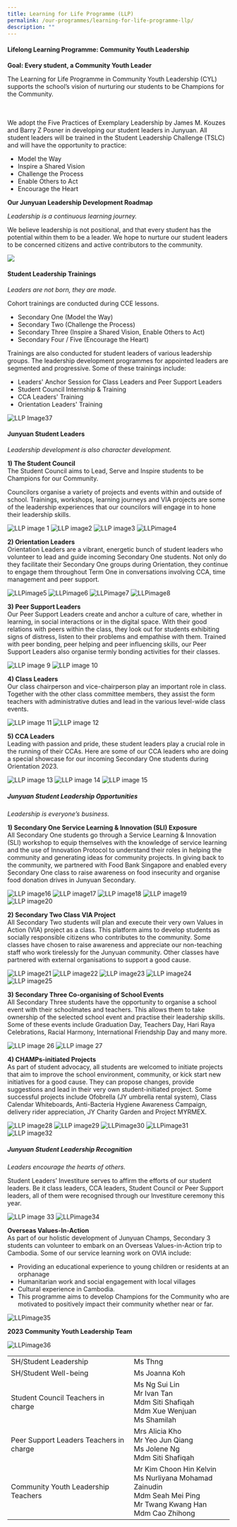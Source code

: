 ```yaml
---
title: Learning for Life Programme (LLP)
permalink: /our-programmes/learning-for-life-programme-llp/
description: ""
---
```

<h4><strong>Lifelong Learning Programme: Community Youth Leadership</strong></h4>
<p><strong>Goal: Every student, a Community Youth Leader</strong></p>
<p>The Learning for Life Programme in Community Youth Leadership (CYL) supports the school’s vision of nurturing our students to be Champions for the Community. 
	
<br><br>We adopt the Five Practices of Exemplary Leadership by James M. Kouzes and Barry Z Posner in developing our student leaders in Junyuan. All student leaders will be trained in the Student Leadership Challenge (TSLC) and will have the opportunity to practice:</p>
<ul>
<li>Model the Way</li>
<li>Inspire a Shared Vision</li>
<li>Challenge the Process</li>
<li>Enable Others to Act</li>
<li>Encourage the Heart</li>
</ul>
<p><strong>Our Junyuan Leadership Development Roadmap</strong></p>
<i>Leadership is a continuous learning journey. </i>

<p>We believe leadership is not positional, and that every student has the potential within them to be a leader. We hope to nurture our student leaders to be concerned citizens and active contributors to the community.</p>

<img src="/images/llp1.jpg">

<h4><strong>Student Leadership Trainings</strong></h4>
<p>
	<i>Leaders are not born, they are made. </i><br>
</p>
<p>Cohort trainings are conducted during CCE lessons.</p>
<ul>
<li>Secondary One (Model the Way)</li>
<li>Secondary Two (Challenge the Process)</li>
<li>Secondary Three (Inspire a Shared Vision, Enable Others to Act)</li>
<li>Secondary Four / Five (Encourage the Heart)
</li></ul>
<p>Trainings are also conducted for student leaders of various leadership groups. The leadership development programmes for appointed leaders are segmented and progressive. Some of these trainings include:</p>
<ul>
<li>Leaders' Anchor Session for Class Leaders and Peer Support Leaders</li>
<li>Student Council Internship &amp; Training</li>
<li>CCA Leaders' Training</li>
<li>Orientation Leaders' Training</li>
</ul>

![LLP Image37](/images/llpimage37.PNG)

<h4><strong>Junyuan Student Leaders</strong></h4>

<i>Leadership development is also character development.</i>

<p><strong><b>1) The Student Council</b><br></strong>The Student Council aims to Lead, Serve and Inspire students to be Champions for our Community. 
	
Councilors organise a variety of projects and events within and outside of school. Trainings, workshops, learning journeys and VIA projects are some of the leadership experiences that our councilors will engage in to hone their leadership skills.</p>



 ![LLP image 1](/images/llpimage1.jpg)
 ![LLP image2](/images/llpimage2.jpg) 
 ![LLP image3](/images/llpimage3.jpg)
 ![LLPimage4](/images/llpimage4.jpg)

<p><strong><b>2) Orientation Leaders</b><br></strong>
Orientation Leaders are a vibrant, energetic bunch of student leaders who volunteer to lead and guide incoming Secondary One students.
Not only do they facilitate their Secondary One groups during Orientation, they continue to engage them throughout Term One in conversations involving CCA, time management and peer support.

![LLPimage5](/images/llpimage5.jpg)
![LLPimage6](/images/llpimage6.jpg)
![LLPimage7](/images/llpimage7.jpg)
![LLPimage8](/images/llpimage8.jpg)
	
</p><p><strong><b>3)	Peer Support Leaders </b><br></strong>
Our Peer Support Leaders create and anchor a culture of care, whether in learning, in social interactions or in the digital space. With their good relations with peers within the class, they look out for students exhibiting signs of distress, listen to their problems and empathise with them. 
Trained with peer bonding, peer helping and peer influencing skills, our Peer Support Leaders also organise termly bonding activities for their classes.
</p>

![LLP image 9](/images/llpimage90.jpg)
![LLP image 10](/images/llpimage10.jpg)

<p></p><p><strong><b>4)	Class Leaders </b><br></strong>
Our class chairperson and vice-chairperson play an important role in class. Together with the other class committee members, they assist the form teachers with administrative duties and lead in the various level-wide class events.
</p>

![LLP image 11](/images/llpimage11.jpg)
![LLP image 12](/images/llpimage12.jpg)

<p></p><p><strong><b>5)	CCA Leaders </b><br></strong>
Leading with passion and pride, these student leaders play a crucial role in the running of their CCAs. Here are some of our CCA leaders who are doing a special showcase for our incoming Secondary One students during Orientation 2023.
</p>

![LLP image 13](/images/llpimage13.jpg)
![LLP image 14](/images/llpimage14.jpg)
![LLP image 15](/images/llpimage15.jpg)

<h5><strong>Junyuan Student Leadership Opportunities </strong></h5>

<i>Leadership is everyone’s business.</i>

<p><strong><b>1)	Secondary One Service Learning &amp; Innovation (SLI) Exposure </b><br></strong>
All Secondary One students go through a Service Learning &amp; Innovation (SLI) workshop to equip themselves with the knowledge of service learning and the use of Innovation Protocol to understand their roles in helping the community and generating ideas for community projects. In giving back to the community, we partnered with Food Bank Singapore and enabled every Secondary One class to raise awareness on food insecurity and organise food donation drives in Junyuan Secondary.
</p>

![LLP image16](/images/llpimage16.jpg)
![LLP image17](/images/llpimage17.jpg)
![LLP image18](/images/llpimage18.jpg)
![LLP image19](/images/llpimage19.jpg)
![LLP image20](/images/llpimage20.jpg)

<p><strong><b>2)	Secondary Two Class VIA Project </b><br></strong>
All Secondary Two students will plan and execute their very own Values in Action (VIA) project as a class. This platform aims to develop students as socially responsible citizens who contributes to the community. 
Some classes have chosen to raise awareness and appreciate our non-teaching staff who work tirelessly for the Junyuan community. Other classes have partnered with external organisations to support a good cause.
</p>

![LLP image21](/images/llpimage21.jpg)
![LLP image22](/images/llpimage22.jpg)
![LLP image23](/images/llpimage23.jpg)
![LLP image24](/images/llpimage24.jpg)
![LLP image25](/images/llpimage25.jpg)

<p><strong><b>3)	Secondary Three Co-organising of School Events</b></strong><br>
All Secondary Three students have the opportunity to organise a school event with their schoolmates and teachers. This allows them to take ownership of the selected school event and practise their leadership skills. Some of these events include Graduation Day, Teachers Day, Hari Raya Celebrations, Racial Harmony, International Friendship Day and many more. </p>

![LLP image 26](/images/llpimage26.jpg)
![LLP image 27](/images/llpimage27.jpg)

<p><strong><b>4)	CHAMPs-initiated Projects</b></strong><br>
As part of student advocacy, all students are welcomed to initiate projects that aim to improve the school environment, community, or kick start new initiatives for a good cause. 
They can propose changes, provide suggestions and lead in their very own student-initiated project. Some successful projects include Ofobrella (JY umbrella rental system), Class Calendar Whiteboards, Anti-Bacteria Hygiene Awareness Campaign, delivery rider appreciation, JY Charity Garden and Project MYRMEX.
</p>

![LLP image28](/images/llpimage28.jpg)
![LLP image29](/images/llpimage29.png)
![LLPimage30](/images/llpimage30.jpg)
![LLPimage31](/images/llpimage31.png)
![LLP image32](/images/llpimage32.jpg)

<h5><strong>Junyuan Student Leadership Recognition</strong></h5>
<i>Leaders encourage the hearts of others.</i><br>

Student Leaders’ Investiture serves to affirm the efforts of our student leaders. Be it class leaders, CCA leaders, Student Council or Peer Support leaders, all of them were recognised through our Investiture ceremony this year.

![LLP image 33](/images/llpimage33.jpg)
![LLPimage34](/images/llpimage34.jpg)

<b>Overseas Values-In-Action</b><br>
As part of our holistic development of Junyuan Champs, Secondary 3 students can volunteer to embark on an Overseas Values-in-Action trip to Cambodia. Some of our service learning work on OVIA include:
*	Providing an educational experience to young children or residents at an orphanage
* Humanitarian work and social engagement with local villages 
* Cultural experience in Cambodia. 
* This programme aims to develop Champions for the Community who are motivated to positively impact their community whether near or far. <br>

![LLPimage35](/images/llpimage35.png)

<b>2023 Community Youth Leadership Team</b>

![LLPimage36](/images/llpimage36.PNG)

<table>
<tbody>
<tr>
<td>SH/Student Leadership</td>
<td>Ms Thng</td>
</tr>
<tr>
<td>SH/Student Well-being</td>
<td>Ms Joanna Koh</td>
</tr>
<tr>
<td>Student Council Teachers in charge</td>
<td>Ms Ng Sui Lin<br> Mr Ivan Tan<br> Mdm Siti Shafiqah<br> Mdm Xue Wenjuan<br> Ms Shamilah</td>
</tr>
<tr>
<td>Peer Support Leaders Teachers in charge</td>
<td>Mrs Alicia Kho<br> Mr Yeo Jun Qiang<br> Ms Jolene Ng <br> Mdm Siti Shafiqah</td>
</tr>
<tr>
<td>Community Youth Leadership Teachers</td>
<td>Mr Kim Choon Hin Kelvin<br> Ms Nurliyana Mohamad Zainudin<br> Mdm Seah Mei Ping<br> Mr Twang Kwang Han<br> Mdm Cao Zhihong</td>
</tr>
</tbody>
</table>